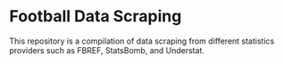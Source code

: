 # Football Data  Scraping 
This repository is a compilation of data scraping from different statistics providers such as FBREF, StatsBomb, and Understat.
